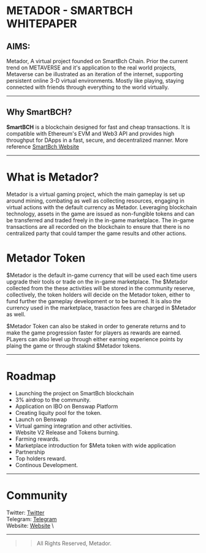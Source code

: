 # METADOR - SMARTBCH  WHITEPAPER

## AIMS:

Metador, A virtual project founded on SmartBch Chain. Prior the current trend on METAVERSE and it's application to the real world projects, Metaverse can be illustrated as an iteration of the internet, supporting persistent online 3-D virtual environments. Mostly like playing, staying connected with friends through everything to the world virtually.

****

## Why SmartBCH?

**SmartBCH** is a blockchain designed for fast and cheap transactions. It is compatible with Ethereum's EVM and Web3 API and provides high throughput for DApps in a fast, secure, and decentralized manner. More reference [SmartBch Website](https://smartbch.org/ "SmartBch Website")

****

# What is Metador?  
Metador is a virtual gaming project, which the main gameplay is set up around mining, combating as well as collecting resources, engaging in virtual actions with the default currency as Metador. Leveraging blockchain technology, assets in the game are issued as non-fungible tokens and can be transferred and traded freely in the in-game marketplace. The in-game transactions are all recorded on the blockchain to ensure that there is no centralized party that could tamper the game results and other actions.

# Metador Token
$Metador is the default in-game currency that will be used each time users upgrade their tools or trade on the in-game marketplace. The $Metador collected from the these activities will be stored in the community reserve, collectively, the token holders will decide on the Metador token, either to fund further the gameplay development or to be burned. It is also the currency used in the marketplace, trasaction fees are charged in $Metador as well.

$Metador Token can also be staked in order to generate returns and to make the game progression faster for players as rewards are earned. PLayers can also level up through either earning experience points by plaing the game or through stakind $Metador tokens.

****

# Roadmap

* Launching the project on SmartBch blockchain
* 3% airdrop to the community.
* Application on IBO on Benswap Platform
* Creating liquity pool for the token.
* Launch on Benswap
* Virtual gaming integration and other activities.
* Website V2 Release and Tokens burning.
* Farming rewards.
* Marketplace introduction for $Meta token with wide application
* Partnership
* Top holders reward.
* Continous Development.

****

# Community
Twitter: [Twitter](https://twitter.com/Metador_SBCH) \
Telegram: [Telegram](https://t.me/metadorSBCH) \
Website: [Website](https://smetador.space/) \

****

>> All Rights Reserved, Metador.
